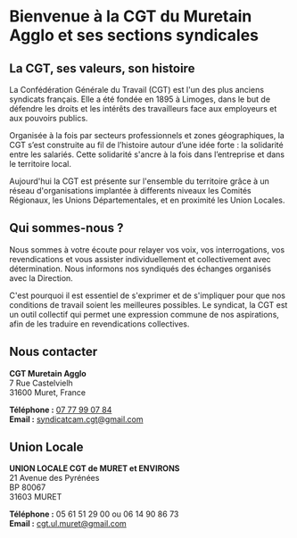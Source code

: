 

# Bienvenue à la CGT du Muretain Agglo et ses sections syndicales 

## La CGT, ses valeurs, son histoire 

La Confédération Générale du Travail (CGT) est l'un des plus anciens syndicats français. Elle a été fondée en 1895 à Limoges, dans le but de défendre les droits et les intérêts des travailleurs face aux employeurs et aux pouvoirs publics.


Organisée à la fois par secteurs professionnels et zones géographiques, la CGT s’est construite au fil de l’histoire autour d’une idée forte : la solidarité entre les salariés. Cette solidarité s'ancre à la fois dans l’entreprise et dans le territoire local.

Aujourd'hui la CGT est présente sur l'ensemble du territoire grâce à un réseau d'organisations implantée à differents niveaux les Comités Régionaux, les Unions Départementales, et en proximité les Union Locales. 


## Qui sommes-nous ?


Nous sommes à votre écoute pour relayer vos voix, vos interrogations, vos revendications et vous assister individuellement et collectivement avec détermination. 
Nous informons nos syndiqués des échanges organisés avec la Direction. 

C'est pourquoi il est essentiel de s'exprimer et de s'impliquer pour que nos conditions de travail soient les meilleures possibles. 
Le syndicat, la CGT est un outil collectif qui permet une expression commune de nos aspirations, afin de les traduire en revendications collectives. 



## Nous contacter

**CGT Muretain Agglo**  
7 Rue Castelvielh  
31600 Muret, France

**Téléphone :** [07 77 99 07 84](tel:0777990784)  
**Email :** [syndicatcam.cgt@gmail.com](mailto:syndicatcam.cgt@gmail.com)

## Union Locale

**UNION LOCALE CGT de MURET et ENVIRONS**  
21 Avenue des Pyrénées  
BP 80067  
31603 MURET

**Téléphone :** 05 61 51 29 00 ou 06 14 90 86 73  
**Email :** [cgt.ul.muret@gmail.com](mailto:cgt.ul.muret@gmail.com)
